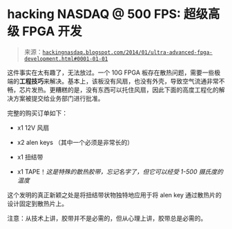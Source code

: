 <!--yml

类别：未分类

日期：2024 年 05 月 12 日 23:56:44

-->

# hacking NASDAQ @ 500 FPS: 超级高级 FPGA 开发

> 来源：[`hackingnasdaq.blogspot.com/2014/01/ultra-advanced-fpga-development.html#0001-01-01`](http://hackingnasdaq.blogspot.com/2014/01/ultra-advanced-fpga-development.html#0001-01-01)

这件事实在太有趣了，无法放过。一个 10G FPGA 板存在散热问题，需要一些极端的**工程技巧**来解决。基本上，该板没有风扇，也没有外壳，导致空气流通非常不畅，芯片发热。更糟糕的是，没有东西可以托住风扇，因此下面的高度工程化的解决方案被提交给业务部门进行批准。

完整的购买订单如下：

- x1 12V 风扇

- x2 alen keys （其中一个必须是非常长的）

- x1 扭结带

- x1 TAPE！*这是特殊的散热胶带，忘记名字了，但它可以经受 1-500 摄氏度的温度*

这个发明的真正新颖之处是将扭结带状物独特地应用于将 alen key 通过散热片的设计固定到散热片上。

注意：从技术上讲，胶带并不是必需的，但从心理上讲，胶带总是必需的。
